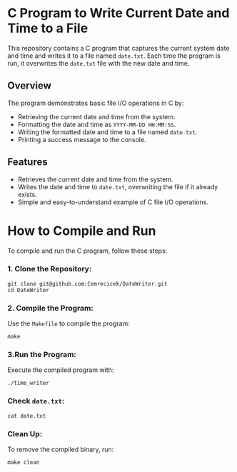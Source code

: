 # C Program to Write Current Date  and Time to a File


This repository contains a C program that captures the current system date and time and writes it to a file named `date.txt`. Each time the program is run, it overwrites the `date.txt` file with the new date and time.


## Overview


The program demonstrates basic file I/O operations in C by:
- Retrieving the current date and time from the system.
- Formatting the date and time as `YYYY-MM-DD HH:MM:SS`.
- Writing the formatted date and time to a file named `date.txt`.
- Printing a success message to the console.


## Features


- Retrieves the current date and time from the system.
- Writes the date and time to `date.txt`, overwriting the file if it already exists.
- Simple and easy-to-understand example of C file I/O operations.


# How to Compile and Run


To compile and run the C program, follow these steps:


### 1. Clone the Repository:


```
git clone git@github.com:Cemrecicek/DateWriter.git
cd DateWriter
```

### 2. Compile the Program:


Use the `Makefile` to compile the program:

```
make
```





### 3.Run the Program:


Execute the compiled program with:

```
./time_writer
```


### Check `date.txt`:


```
cat date.txt
```


### Clean Up:
To remove the compiled binary, run:


```
make clean
```

